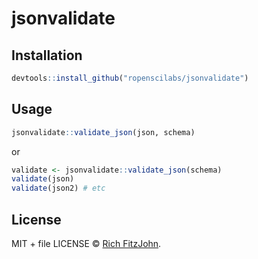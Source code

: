 # jsonvalidate

## Installation

```r
devtools::install_github("ropenscilabs/jsonvalidate")
```

## Usage

```r
jsonvalidate::validate_json(json, schema)
```

or

```r
validate <- jsonvalidate::validate_json(schema)
validate(json)
validate(json2) # etc
```

## License

MIT + file LICENSE © [Rich FitzJohn](https://github.com/richfitz).
